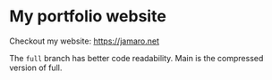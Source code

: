 # My portfolio website
Checkout my website: https://jamaro.net

The `full` branch has better code readability. Main is the compressed version of full.